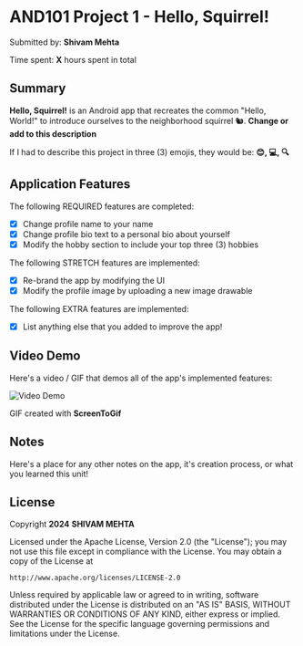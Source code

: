 # AND101 Project 1 - Hello, Squirrel!

Submitted by: **Shivam Mehta**

Time spent: **X** hours spent in total

## Summary

**Hello, Squirrel!** is an Android app that recreates the common "Hello, World!" to introduce ourselves to the neighborhood squirrel 🐿.  **Change or add to this description**

If I had to describe this project in three (3) emojis, they would be: **😊, 💻, 🔍**

## Application Features

<!-- (This is a comment) Please be sure to change the [ ] to [x] for any features you completed.  If a feature is not checked [x], you might miss the points for that item! -->

The following REQUIRED features are completed:

- [X] Change profile name to your name
- [X] Change profile bio text to a personal bio about yourself
- [X] Modify the hobby section to include your top three (3) hobbies

The following STRETCH features are implemented:

- [X] Re-brand the app by modifying the UI
- [X] Modify the profile image by uploading a new image drawable

The following EXTRA features are implemented:

- [X] List anything else that you added to improve the app!

## Video Demo

Here's a video / GIF that demos all of the app's implemented features:

<img src='https://i.imgur.com/uB9Hu3O.gif' title='Project1' width='' alt='Video Demo' />

GIF created with **ScreenToGif**

<!-- Recommended tools:
- [Kap](https://getkap.co/) for macOS
- [ScreenToGif](https://www.screentogif.com/) for Windows
- [peek](https://github.com/phw/peek) for Linux. -->

## Notes

Here's a place for any other notes on the app, it's creation process, or what you learned this unit!

## License

Copyright **2024** **SHIVAM MEHTA**

Licensed under the Apache License, Version 2.0 (the "License");
you may not use this file except in compliance with the License.
You may obtain a copy of the License at

    http://www.apache.org/licenses/LICENSE-2.0

Unless required by applicable law or agreed to in writing, software
distributed under the License is distributed on an "AS IS" BASIS,
WITHOUT WARRANTIES OR CONDITIONS OF ANY KIND, either express or implied.
See the License for the specific language governing permissions and
limitations under the License.
